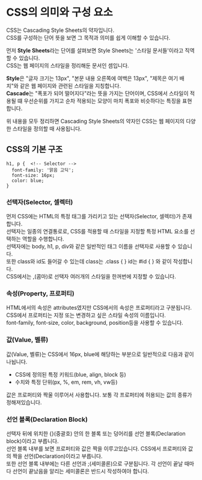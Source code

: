 # CSS의 의미와 구성 요소

CSS는 Cascading Style Sheets의 약자입니다.<br>
CSS를 구성하는 단어 뜻을 보면 그 목적과 의미를 쉽게 이해할 수 있습니다.

먼저 **Style Sheets**라는 단어를 살펴보면 Style Sheets는 '스타일 문서들'이라고 직역할 수 있습니다.<br>
CSS는 웹 페이지의 스타일을 정리해둔 문서인 셈입니다.

**Style**은 "글자 크기는 13px", "본문 내용 오른쪽에 여백은 13px", "제목은 여기 배치"와 같은 웹 페이지와 관련된 스타일을 지칭합니다.<br>
**Cascade**는 "폭포가 되어 떨어지다"라는 뜻을 가지는 단어이며, CSS에서 스타일이 적용될 떄 우선순위를 가지고 순차 적용되는 모양이 마치 폭포와 비슷하다는 특징을 표현합니다.

위 내용을 모두 정리하면 Cascading Style Sheets의 약자인 CSS는 웹 페이지의 다양한 스타일을 정의할 때 사용됩니다.

## CSS의 기본 구조

```
h1, p {  <!-- Selector -->
  font-family: '맑음 고딕';
  font-size: 16px;
  color: blue;
}
```

### 선택자(Selector, 셀렉터)

먼저 CSS에는 HTML의 특정 태그를 가리키고 있는 선택자(Selector, 셀렉터)가 존재합니다.<br>
선택자는 일종의 연결통로로, CSS를 적용할 때 스타일을 지정할 특정 HTML 요소를 선택하는 역할을 수행합니다.<br>
선택자에는 body, h1, p, div와 같은 일반적인 태그 이름을 선택자로 사용할 수 있습니다.<br>
또한 class와 id도 들어갈 수 있는데 class는 .class { } id는 #id { } 와 같이 작성합니다.<br>
CSS에서는 ,(콤마)로 선택자 여러개의 스타일을 한꺼번에 지정할 수 있습니다.


### 속성(Property, 프로퍼티)

HTML에서의 속성은 attributes였지만 CSS에서의 속성은 프로퍼티라고 구분됩니다.<br>
CSS에서 프로퍼티는 지정 또는 변경하고 싶은 스타일 속성의 이름입니다.<br>
font-family, font-size, color, background, position등을 사용할 수 있습니다.

### 값(Value, 벨류)

값(Value, 벨류)는 CSS에서 16px, blue에 해당하는 부분으로 일반적으로 다음과 같이 나뉩니다.

- CSS에 정의된 특정 키워드(blue, align, block 등)
- 수치와 특정 단위(px, %, em, rem, vh, vw등)

값은 프로퍼티와 짝울 이루어서 사용합니다. 보통 각 프로퍼티에 허용되는 값의 종류가 정해져있습니다.


### 선언 블록(Declaration Block)

선택자 뒤에 위치한 {}(중괄호) 안의 한 블록 또는 덩어리를 선언 블록(Declaration block)이라고 부릅니다.<br>
선언 블록 내부를 보면 프로퍼티와 값은 짝을 이루고있습니다. CSS에서 프로퍼티와 값의 짝을 선언(Declaration)이라고 부릅니다.<br>
또한 선언 블록 내부에는 다른 선언과 ;(세미콜론)으로 구분됩니다. 각 선언이 끝날 때마다 선언이 끝났음을 알리는 세미콜론은 반드시 작성하여야 합니다.
